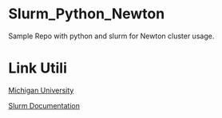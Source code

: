 # Slurm_Python_Newton
Sample Repo with python and slurm for Newton cluster usage.

# Link Utili

[Michigan University](https://documentation.its.umich.edu/node/5078)

[Slurm Documentation](https://slurm.schedmd.com/documentation.html)